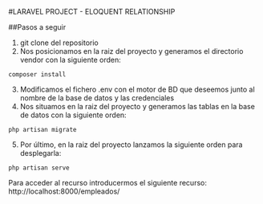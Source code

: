 #LARAVEL PROJECT - ELOQUENT RELATIONSHIP

##Pasos a seguir

  1. git clone del repositorio
  2. Nos posicionamos en la raiz del proyecto y generamos el directorio vendor con la siguiente orden:
      
    composer install
    
  3. Modificamos el fichero .env con el motor de BD que deseemos junto al nombre de la base de datos y las credenciales
  4. Nos situamos en la raiz del proyecto y generamos las tablas en la base de datos con la siguiente orden:
 
    php artisan migrate
    
  5. Por último, en la raiz del proyecto lanzamos la siguiente orden para desplegarla:
  
    php artisan serve
    
  Para acceder al recurso introducermos el siguiente recurso:
    http://localhost:8000/empleados/

